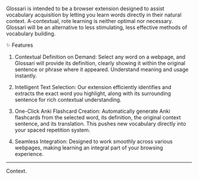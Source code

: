 
Glossari is intended to be a browser extension designed to assist vocabulary acquisition by letting you learn words directly in their natural context. A-contextual, rote learning is neither optimal nor necessary. Glossari will be an alternative to less stimulating, less effective methods of vocabulary building. 

✨ Features
1. Contextual Definition on Demand: Select any word on a webpage, and Glossari will provide its definition, clearly showing it within the original sentence or phrase where it appeared. Understand meaning and usage instantly.

2. Intelligent Text Selection: Our extension efficiently identifies and extracts the exact word you highlight, along with its surrounding sentence for rich contextual understanding.

3. One-Click Anki Flashcard Creation: Automatically generate Anki flashcards from the selected word, its definition, the original context sentence, and its translation. This pushes new vocabulary directly into your spaced repetition system.

4. Seamless Integration: Designed to work smoothly across various webpages, making learning an integral part of your browsing experience.



___



Context.

